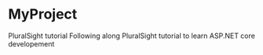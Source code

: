 # MyProject
PluralSight tutorial
Following along PluralSight tutorial to learn ASP.NET core developement 
